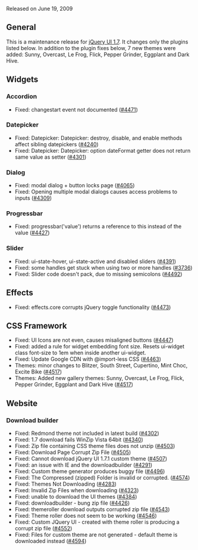 <script>{
	"title": "jQuery UI 1.7.2 Changelog"
}</script>

Released on June 19, 2009

## General

This is a maintenance release for [jQuery UI 1.7](/changelog/1.7). It changes only the plugins listed below. In addition to the plugin fixes below, 7 new themes were added: Sunny, Overcast, Le Frog, Flick, Pepper Grinder, Eggplant and Dark Hive.

## Widgets

### Accordion

* Fixed: changestart event not documented ([#4471](http://bugs.jqueryui.com/ticket/4471))

### Datepicker

* Fixed: Datepicker: Datepicker: destroy, disable, and enable methods affect sibling datepickers ([#4240](http://bugs.jqueryui.com/ticket/4240))
* Fixed: Datepicker: Datepicker: option dateFormat getter does not return same value as setter ([#4301](http://bugs.jqueryui.com/ticket/4301))

### Dialog

* Fixed: modal dialog + button locks page ([#4065](http://bugs.jqueryui.com/ticket/4065))
* Fixed: Opening multiple modal dialogs causes access problems to inputs ([#4309](http://bugs.jqueryui.com/ticket/4309))

### Progressbar

* Fixed: progressbar('value') returns a reference to this instead of the value ([#4427](http://bugs.jqueryui.com/ticket/4427))

### Slider

* Fixed: ui-state-hover, ui-state-active and disabled sliders ([#4391](http://bugs.jqueryui.com/ticket/4391))
* Fixed: some handles get stuck when using two or more handles ([#3736](http://bugs.jqueryui.com/ticket/3736))
* Fixed: Slider code doesn't pack, due to missing semicolons ([#4492](http://bugs.jqueryui.com/ticket/4492))

## Effects

* Fixed: effects.core corrupts jQuery toggle functionality ([#4473](http://bugs.jqueryui.com/ticket/4473))

## CSS Framework

* Fixed: UI Icons are not even, causes misaligned buttons ([#4447](http://bugs.jqueryui.com/ticket/4447))
* Fixed: added a rule for widget embedding font size. Resets ui-widget class font-size to 1em when inside another ui-widget.
* Fixed: Update Google CDN with @import-less CSS ([#4463](http://bugs.jqueryui.com/ticket/4463))
* Themes: minor changes to Blitzer, South Street, Cupertino, Mint Choc, Excite Bike ([#4517](http://bugs.jqueryui.com/ticket/4517))
* Themes: Added new gallery themes: Sunny, Overcast, Le Frog, Flick, Pepper Grinder, Eggplant and Dark Hive ([#4517](http://bugs.jqueryui.com/ticket/4517))

## Website

### Download builder

* Fixed: Redmond theme not included in latest build ([#4302](http://bugs.jqueryui.com/ticket/4302))
* Fixed: 1.7 download fails WinZip Vista 64bit ([#4340](http://bugs.jqueryui.com/ticket/4340))
* Fixed: Zip file containing CSS theme files does not unzip ([#4503](http://bugs.jqueryui.com/ticket/4503))
* Fixed: Download Page Corrupt Zip File ([#4505](http://bugs.jqueryui.com/ticket/4505))
* Fixed: Cannot download jQuery UI 1.7.1 custom theme ([#4507](http://bugs.jqueryui.com/ticket/4507))
* Fixed: an issue with IE and the downloadbuilder ([#4291](http://bugs.jqueryui.com/ticket/4291))
* Fixed: Custom theme generator produces buggy file ([#4496](http://bugs.jqueryui.com/ticket/4496))
* Fixed: The Compressed (zipped) Folder is invalid or corrupted. ([#4574](http://bugs.jqueryui.com/ticket/4574))
* Fixed: Themes Not Downloading ([#4283](http://bugs.jqueryui.com/ticket/4283))
* Fixed: Invalid Zip Files when downloading ([#4323](http://bugs.jqueryui.com/ticket/4323))
* Fixed: unable to download the UI themes ([#4384](http://bugs.jqueryui.com/ticket/4384))
* Fixed: downloadbuilder - bung zip file ([#4426](http://bugs.jqueryui.com/ticket/4426))
* Fixed: themeroller download outputs corrupted zip file ([#4543](http://bugs.jqueryui.com/ticket/4543))
* Fixed: Theme roller does not seem to be working ([#4546](http://bugs.jqueryui.com/ticket/4546))
* Fixed: Custom JQuery UI - created with theme roller is producing a corrupt zip file ([#4552](http://bugs.jqueryui.com/ticket/4552))
* Fixed: Files for custom theme are not generated - default theme is downloaded instead ([#4594](http://bugs.jqueryui.com/ticket/4594))

